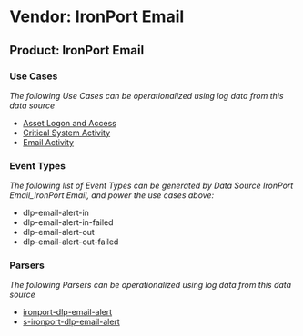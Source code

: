 Vendor: IronPort Email
======================
Product: IronPort Email
-----------------------

### Use Cases

_The following Use Cases can be operationalized using log data from this data source_

* [Asset Logon and Access](../UseCases/usecase_asset_logon_and_access.md)
* [Critical System Activity](../UseCases/usecase_critical_system_activity.md)
* [Email Activity](../UseCases/usecase_email_activity.md)


### Event Types

_The following list of Event Types can be generated by Data Source IronPort Email_IronPort Email, and power the use cases above:_

- dlp-email-alert-in
- dlp-email-alert-in-failed
- dlp-email-alert-out
- dlp-email-alert-out-failed


### Parsers

_The following Parsers can be operationalized using log data from this data source_

* [ironport-dlp-email-alert](../Parsers/parserContent_ironport-dlp-email-alert.md)
* [s-ironport-dlp-email-alert](../Parsers/parserContent_s-ironport-dlp-email-alert.md)
